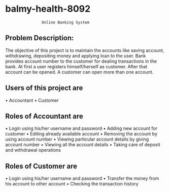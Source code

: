 # balmy-health-8092


					Online Banking System


## Problem Description:
The objective of this project is to maintain the accounts like saving account, withdrawing, depositing money and applying loan to the user. Bank provides account number to the customer for dealing transactions in the bank. At first a user registers himself/herself as customer. After that account can be opened. A customer can open more than one account.

## Users of this project are
• Accountant
• Customer

## Roles of Accountant are
• Login using his/her username and password
• Adding new account for customer
• Editing already available account
• Removing the account by using account number
• Viewing particular account details by giving account number
• Viewing all the account details
• Taking care of deposit and withdrawal operations


## Roles of Customer are
• Login using his/her username and password
• Transfer the money from his account to other account
• Checking the transaction history
